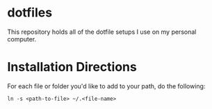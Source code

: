 # dotfiles

This repository holds all of the dotfile setups I use on my personal computer.  

# Installation Directions

For each file or folder you'd like to add to your path, do the following:

`ln -s <path-to-file> ~/.<file-name>`

